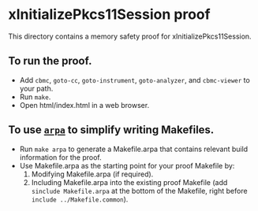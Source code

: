 xInitializePkcs11Session proof
==============

This directory contains a memory safety proof for xInitializePkcs11Session.

To run the proof.
-------------

* Add `cbmc`, `goto-cc`, `goto-instrument`, `goto-analyzer`, and `cbmc-viewer`
  to your path.
* Run `make`.
* Open html/index.html in a web browser.

To use [`arpa`](https://github.com/awslabs/aws-proof-build-assistant) to simplify writing Makefiles.
-------------

* Run `make arpa` to generate a Makefile.arpa that contains relevant build information for the proof.
* Use Makefile.arpa as the starting point for your proof Makefile by:
  1. Modifying Makefile.arpa (if required).
  2. Including Makefile.arpa into the existing proof Makefile (add `sinclude Makefile.arpa` at the bottom of the Makefile, right before `include ../Makefile.common`).
